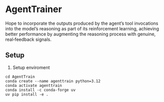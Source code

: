 # AgentTrainer
Hope to incorporate the outputs produced by the agent’s tool invocations into the model’s reasoning as part of its reinforcement learning, achieving better performance by augmenting the reasoning process with genuine, real‐feedback signals.

## Setup 

1. Setup enviroment
```
cd AgentTrain
conda create --name agenttrain python=3.12
conda activate agenttrain
conda install -c conda-forge uv
uv pip install -e .
```